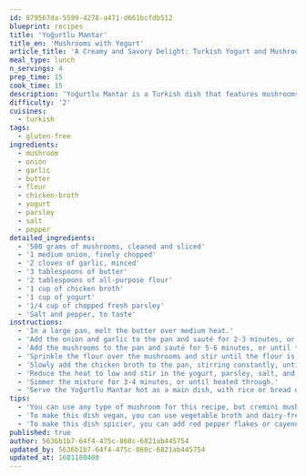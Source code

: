 ```yaml
---
id: 879567da-5599-4278-a471-d661bcfdb512
blueprint: recipes
title: 'Yoğurtlu Mantar'
title_en: 'Mushrooms with Yogurt'
article_title: 'A Creamy and Savory Delight: Turkish Yogurt and Mushroom Recipe'
meal_type: lunch
n_servings: 4
prep_time: 15
cook_time: 15
description: 'Yoğurtlu Mantar is a Turkish dish that features mushrooms cooked in a savory yogurt sauce. The creaminess of the yogurt pairs perfectly with the earthiness of the mushrooms, resulting in a dish that is both satisfying and flavorful. This recipe serves four people and takes approximately 30 minutes to prepare and cook.'
difficulty: '2'
cuisines:
  - turkish
tags:
  - gluten-free
ingredients:
  - mushroom
  - onion
  - garlic
  - butter
  - flour
  - chicken-broth
  - yogurt
  - parsley
  - salt
  - pepper
detailed_ingredients:
  - '500 grams of mushrooms, cleaned and sliced'
  - '1 medium onion, finely chopped'
  - '2 cloves of garlic, minced'
  - '3 tablespoons of butter'
  - '2 tablespoons of all-purpose flour'
  - '1 cup of chicken broth'
  - '1 cup of yogurt'
  - '1/4 cup of chopped fresh parsley'
  - 'Salt and pepper, to taste'
instructions:
  - 'In a large pan, melt the butter over medium heat.'
  - 'Add the onion and garlic to the pan and sauté for 2-3 minutes, or until the onion is translucent.'
  - 'Add the mushrooms to the pan and sauté for 5-6 minutes, or until the mushrooms have released their liquid and are tender.'
  - 'Sprinkle the flour over the mushrooms and stir until the flour is absorbed.'
  - 'Slowly add the chicken broth to the pan, stirring constantly, until the mixture thickens.'
  - 'Reduce the heat to low and stir in the yogurt, parsley, salt, and pepper.'
  - 'Simmer the mixture for 3-4 minutes, or until heated through.'
  - 'Serve the Yoğurtlu Mantar hot as a main dish, with rice or bread on the side.'
tips:
  - 'You can use any type of mushroom for this recipe, but cremini mushrooms or white button mushrooms work particularly well.'
  - 'To make this dish vegan, you can use vegetable broth and dairy-free yogurt.'
  - 'To make this dish spicier, you can add red pepper flakes or cayenne pepper to the sauce.'
published: true
author: 5636b1b7-64f4-475c-860c-6821ab445754
updated_by: 5636b1b7-64f4-475c-860c-6821ab445754
updated_at: 1681180408
---
```

